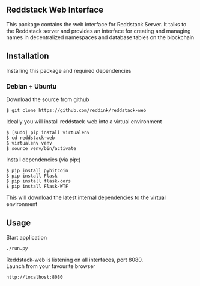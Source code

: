 ## Reddstack Web Interface

This package contains the web interface for Reddstack Server. It talks to the Reddstack server and provides an interface for creating and managing names in decentralized namespaces and database tables on the blockchain

## Installation
Installing this package and required dependencies

### Debian + Ubuntu

Download the source from github

```
$ git clone https://github.com/reddink/reddstack-web
```

Ideally you will install reddstack-web into a virtual environment


```
$ [sudo] pip install virtualenv
$ cd reddstack-web
$ virtualenv venv
$ source venv/bin/activate
```

Install dependencies (via pip:)

```
$ pip install pybitcoin
$ pip install Flask
$ pip install flask-cors
$ pip install Flask-WTF
```

This will download the latest internal dependencies to the virtual environment

## Usage

Start application

```
./run.py
```

Reddstack-web is listening on all interfaces, port 8080.  
Launch from your favourite browser

```
http://localhost:8080
```

